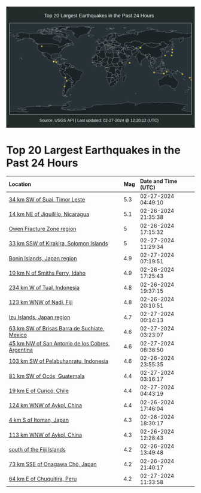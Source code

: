 ![Map](./map.png)

# Top 20 Largest Earthquakes in the Past 24 Hours

| Location | Mag | Date and Time (UTC) |
|:---|:---|:---|
| [34 km SW of Suai, Timor Leste](https://earthquake.usgs.gov/earthquakes/eventpage/us7000m1ss) | 5.3 | 02-27-2024 04:49:10 |
| [14 km NE of Jiquilillo, Nicaragua](https://earthquake.usgs.gov/earthquakes/eventpage/us7000m1qy) | 5.1 | 02-26-2024 21:35:38 |
| [Owen Fracture Zone region](https://earthquake.usgs.gov/earthquakes/eventpage/us7000m1ng) | 5 | 02-26-2024 17:15:32 |
| [33 km SSW of Kirakira, Solomon Islands](https://earthquake.usgs.gov/earthquakes/eventpage/us7000m1tz) | 5 | 02-27-2024 11:29:34 |
| [Bonin Islands, Japan region](https://earthquake.usgs.gov/earthquakes/eventpage/us7000m1t7) | 4.9 | 02-27-2024 07:19:51 |
| [10 km N of Smiths Ferry, Idaho](https://earthquake.usgs.gov/earthquakes/eventpage/us7000m1pd) | 4.9 | 02-26-2024 17:25:43 |
| [234 km W of Tual, Indonesia](https://earthquake.usgs.gov/earthquakes/eventpage/us7000m1q6) | 4.8 | 02-26-2024 19:37:15 |
| [123 km WNW of Nadi, Fiji](https://earthquake.usgs.gov/earthquakes/eventpage/us7000m1qh) | 4.8 | 02-26-2024 20:10:51 |
| [Izu Islands, Japan region](https://earthquake.usgs.gov/earthquakes/eventpage/us7000m1s3) | 4.7 | 02-27-2024 00:14:13 |
| [63 km SW of Brisas Barra de Suchiate, Mexico](https://earthquake.usgs.gov/earthquakes/eventpage/us7000m1sh) | 4.6 | 02-27-2024 03:23:07 |
| [45 km NW of San Antonio de los Cobres, Argentina](https://earthquake.usgs.gov/earthquakes/eventpage/us7000m1tf) | 4.6 | 02-27-2024 08:38:50 |
| [103 km SW of Pelabuhanratu, Indonesia](https://earthquake.usgs.gov/earthquakes/eventpage/us7000m1rt) | 4.6 | 02-26-2024 23:55:35 |
| [81 km SW of Ocós, Guatemala](https://earthquake.usgs.gov/earthquakes/eventpage/us7000m1sb) | 4.4 | 02-27-2024 03:16:17 |
| [19 km E of Curicó, Chile](https://earthquake.usgs.gov/earthquakes/eventpage/us7000m1sq) | 4.4 | 02-27-2024 04:43:19 |
| [124 km WNW of Aykol, China](https://earthquake.usgs.gov/earthquakes/eventpage/us7000m1pk) | 4.4 | 02-26-2024 17:46:04 |
| [4 km S of Itoman, Japan](https://earthquake.usgs.gov/earthquakes/eventpage/us7000m1q3) | 4.3 | 02-26-2024 18:30:17 |
| [113 km WNW of Aykol, China](https://earthquake.usgs.gov/earthquakes/eventpage/us7000m1lv) | 4.3 | 02-26-2024 12:28:43 |
| [south of the Fiji Islands](https://earthquake.usgs.gov/earthquakes/eventpage/us7000m1m6) | 4.2 | 02-26-2024 13:49:48 |
| [73 km SSE of Onagawa Chō, Japan](https://earthquake.usgs.gov/earthquakes/eventpage/us7000m1r0) | 4.2 | 02-26-2024 21:40:17 |
| [64 km E of Chuquitira, Peru](https://earthquake.usgs.gov/earthquakes/eventpage/us7000m1u0) | 4.2 | 02-27-2024 11:33:58 |

